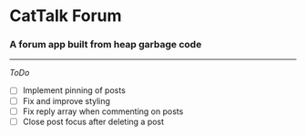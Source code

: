# CatTalk Forum

### **A forum app built from heap garbage code**


---
*ToDo*

- [ ] Implement pinning of posts
- [ ] Fix and improve styling
- [ ] Fix reply array when commenting on posts
- [ ] Close post focus after deleting a post